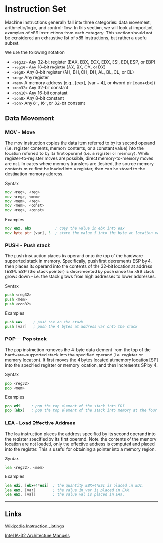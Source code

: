# Instruction Set

Machine instructions generally fall into three categories: data movement, arithmetic/logic, and control-flow. In this section, we will look at important examples of x86 instructions from each category. This section should not be considered an exhaustive list of x86 instructions, but rather a useful subset.

We use the following notation:

- `<reg32>` Any 32-bit register (EAX, EBX, ECX, EDX, ESI, EDI, ESP, or EBP)
- `<reg16>` Any 16-bit register (AX, BX, CX, or DX)
- `<reg8>` Any 8-bit register (AH, BH, CH, DH, AL, BL, CL, or DL)
- `<reg>` Any register
- `<mem>` A memory address (e.g., [eax], [var + 4], or dword ptr [eax+ebx])
- `<con32>` Any 32-bit constant
- `<con16>` Any 16-bit constant
- `<con8>` Any 8-bit constant
- `<con>` Any 8-, 16-, or 32-bit constant

## Data Movement

### MOV - Move

The mov instruction copies the data item referred to by its second operand (i.e. register contents, memory contents, or a constant value) into the location referred to by its first operand (i.e. a register or memory). While register-to-register moves are possible, direct memory-to-memory moves are not. In cases where memory transfers are desired, the source memory contents must first be loaded into a register, then can be stored to the destination memory address.

Syntax

```asm
mov <reg>, <reg>
mov <reg>, <mem>
mov <mem>, <reg>
mov <mem>, <const>
mov <reg>, <const>
```

Examples

```asm
mov eax, ebx           ; copy the value in ebx into eax
mov byte ptr [var], 5  ; store the value 5 into the byte at location var
```

### PUSH - Push stack

The push instruction places its operand onto the top of the hardware supported stack in memory. Specifically, push first decrements ESP by 4, then places its operand into the contents of the 32-bit location at address [ESP]. ESP (the stack pointer) is decremented by push since the x86 stack grows down - i.e. the stack grows from high addresses to lower addresses.

Syntax

```asm
push <reg32>
push <mem>
push <con32>
```

Examples

```asm
push eax     ; push eax on the stack
push [var]   ; push the 4 bytes at address var onto the stack
```

### POP — Pop stack

The pop instruction removes the 4-byte data element from the top of the hardware-supported stack into the specified operand (i.e. register or memory location). It first moves the 4 bytes located at memory location [SP] into the specified register or memory location, and then increments SP by 4.

Syntax

```asm
pop <reg32>
pop <mem>
```

Examples

```asm
pop edi     ; pop the top element of the stack into EDI.
pop [ebx]   ; pop the top element of the stack into memory at the four bytes starting at location EBX.
```

### LEA - Load Effective Address

The lea instruction places the address specified by its second operand into the register specified by its first operand. Note, the contents of the memory location are not loaded, only the effective address is computed and placed into the register. This is useful for obtaining a pointer into a memory region.

Syntax

```asm
lea <reg32>, <mem>
```

Examples

```asm
lea edi, [ebx+4*esi]  ; the quantity EBX+4*ESI is placed in EDI.
lea eax, [var]        ; the value in var is placed in EAX.
lea eax, [val]        ; the value val is placed in EAX.
```

---

## Links

[Wikipedia Instruction Listings](https://en.wikipedia.org/wiki/X86_instruction_listings)

[Intel IA-32 Architecture Manuels](https://www.intel.com/content/www/us/en/developer/articles/technical/intel-sdm.html)

```

```
